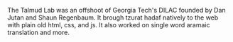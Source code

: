 The Talmud Lab was an offshoot of Georgia Tech's DILAC founded by Dan Jutan and Shaun Regenbaum. It brough tzurat hadaf natively to the web with plain old html, css, and js. It also worked on single word aramaic translation and more.
